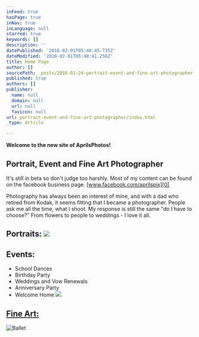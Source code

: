 ```yaml
---
inFeed: true
hasPage: true
inNav: true
inLanguage: null
starred: true
keywords: []
description: ''
datePublished: '2016-02-01T05:48:45.735Z'
dateModified: '2016-02-01T05:48:41.256Z'
title: Home Page
author: []
sourcePath: _posts/2016-01-24-portrait-event-and-fine-art-photographer.md
published: true
authors: []
publisher:
  name: null
  domain: null
  url: null
  favicon: null
url: portrait-event-and-fine-art-photographer/index.html
_type: Article

---
```

**Welcome to the new site of AprilsPhotos!**

## Portrait, Event and Fine Art Photographer

It's still in beta so don't judge too harshly. Most of my content can be found on the facebook business page.   [www.facebook.com/aprilspix][0]

Photography has always been an interest of mine, and with a dad who retired from Kodak, it seems fitting that I became a photographer. People ask me all the time, what I shoot. My response is still the same "do I have to choose?" From flowers to people to weddings - I love it all.

## Portraits: ![](https://s3-us-west-2.amazonaws.com/the-grid-img/p/db3eec0998451b3a631ff8b834edeff703f46e5b.jpg)

## Events:  

* School Dances
* Birthday Party
* Weddings and Vow Renewals
* Anniversary Party
* Welcome Home
![](https://the-grid-user-content.s3-us-west-2.amazonaws.com/bfc805f6-d5b3-427d-95ad-182a62f64424.jpg)

## [Fine Art:][1]
![Ballet](https://s3-us-west-2.amazonaws.com/the-grid-img/p/8ef3871b284839d5e74cebcb5f1542fd5b6246df.jpg)

[0]: https://www.facebook.com/AprilsPix/
[1]: https://thegrid.ai/aprilsphotos/aprils-photos-fine-art/